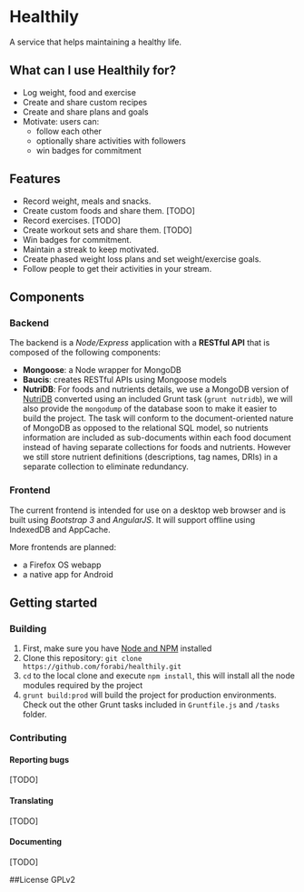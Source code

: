 # Healthily
A service that helps maintaining a healthy life.

## What can I use Healthily for?
  * Log weight, food and exercise
  * Create and share custom recipes
  * Create and share plans and goals
  * Motivate: users can:
    * follow each other
    * optionally share activities with followers
    * win badges for commitment

## Features
  * Record weight, meals and snacks.
  * Create custom foods and share them. [TODO]
  * Record exercises. [TODO]
  * Create workout sets and share them. [TODO]
  * Win badges for commitment.
  * Maintain a streak to keep motivated.
  * Create phased weight loss plans and set weight/exercise goals.
  * Follow people to get their activities in your stream.

## Components
### Backend
The backend is a *Node/Express* application with a **RESTful API** that is composed of the following components:

  * **Mongoose**: a Node wrapper for MongoDB
  * **Baucis**: creates RESTful APIs using Mongoose models
  * **NutriDB**: For foods and nutrients details, we use a MongoDB version of [NutriDB](http://nutridb.org/download) converted using an included Grunt task  (`grunt nutridb`), we will also provide the `mongodump` of the database soon to make it easier to build the project. The task will conform to the document-oriented nature of MongoDB as opposed to the relational SQL model, so nutrients information are included as sub-documents within each food document instead of having separate collections for foods and nutrients. However we still store nutrient definitions (descriptions, tag names, DRIs) in a separate collection to eliminate redundancy.

### Frontend
The current frontend is intended for use on a desktop web browser and is built using *Bootstrap 3* and *AngularJS*. It will support offline using IndexedDB and AppCache.

More frontends are planned:

  * a Firefox OS webapp
  * a native app for Android

## Getting started
### Building
  1. First, make sure you have [Node and NPM](http://nodejs.org) installed
  2. Clone this repository: `git clone https://github.com/forabi/healthily.git`
  3. `cd` to the local clone and execute `npm install`, this will install all the node modules required by the project
  4. `grunt build:prod` will build the project for production environments. Check out the other Grunt tasks included in `Gruntfile.js` and `/tasks` folder.

### Contributing

  #### Reporting bugs

  [TODO]

  #### Translating

  [TODO]

  #### Documenting

  [TODO]

##License
GPLv2